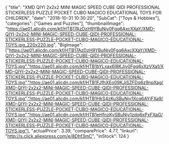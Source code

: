 {
	"title": "XMD QIYI 2x2x2 MINI MAGIC SPEED CUBE QIDI PROFESSIONAL STICKERLESS PUZZLE POCKET CUBO MAGICO  EDUCATIONAL TOYS FOR CHILDREN",
	"date": "2018-10-31 10:30:20",
	"SubCat": ["Toys & Hobbies"],
	"categories": ["Games and Puzzles"],
	"thumbnailImage": "https://ae01.alicdn.com/kf/HTB17AzDzH9YBuNjy0Fgq6AxcXXaY/XMD-QIYI-2x2x2-MINI-MAGIC-SPEED-CUBE-QIDI-PROFESSIONAL-STICKERLESS-PUZZLE-POCKET-CUBO-MAGICO-EDUCATIONAL-TOYS.jpg_220x220.jpg",
	"BigImage": ["https://ae01.alicdn.com/kf/HTB17AzDzH9YBuNjy0Fgq6AxcXXaY/XMD-QIYI-2x2x2-MINI-MAGIC-SPEED-CUBE-QIDI-PROFESSIONAL-STICKERLESS-PUZZLE-POCKET-CUBO-MAGICO-EDUCATIONAL-TOYS.jpg","https://ae01.alicdn.com/kf/HTB1bYLxax6I8KJjy0Fgq6xXzVXa1/XMD-QIYI-2x2x2-MINI-MAGIC-SPEED-CUBE-QIDI-PROFESSIONAL-STICKERLESS-PUZZLE-POCKET-CUBO-MAGICO-EDUCATIONAL-TOYS.jpg","https://ae01.alicdn.com/kf/HTB1FJfhXEo09KJjSZFDq6z9npXag/XMD-QIYI-2x2x2-MINI-MAGIC-SPEED-CUBE-QIDI-PROFESSIONAL-STICKERLESS-PUZZLE-POCKET-CUBO-MAGICO-EDUCATIONAL-TOYS.jpg","https://ae01.alicdn.com/kf/HTB1HkS4zKuSBuNjy1Xcq6AYjFXa9/XMD-QIYI-2x2x2-MINI-MAGIC-SPEED-CUBE-QIDI-PROFESSIONAL-STICKERLESS-PUZZLE-POCKET-CUBO-MAGICO-EDUCATIONAL-TOYS.jpg","https://ae01.alicdn.com/kf/HTB1eHfnzKySBuNjy1zdq6xPxFXaG/XMD-QIYI-2x2x2-MINI-MAGIC-SPEED-CUBE-QIDI-PROFESSIONAL-STICKERLESS-PUZZLE-POCKET-CUBO-MAGICO-EDUCATIONAL-TOYS.jpg"],
	"actualPrice": 3.39,
	"comparePrice": 4.77,
	"linkurl": "http://s.click.aliexpress.com/e/8Dhf3mC",
	"inStock": 124
}
